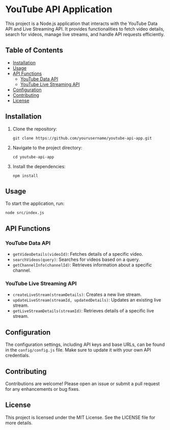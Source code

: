 # YouTube API Application

This project is a Node.js application that interacts with the YouTube Data API and Live Streaming API. It provides functionalities to fetch video details, search for videos, manage live streams, and handle API requests efficiently.

## Table of Contents

- [Installation](#installation)
- [Usage](#usage)
- [API Functions](#api-functions)
  - [YouTube Data API](#youtube-data-api)
  - [YouTube Live Streaming API](#youtube-live-streaming-api)
- [Configuration](#configuration)
- [Contributing](#contributing)
- [License](#license)

## Installation

1. Clone the repository:
   ```
   git clone https://github.com/yourusername/youtube-api-app.git
   ```

2. Navigate to the project directory:
   ```
   cd youtube-api-app
   ```

3. Install the dependencies:
   ```
   npm install
   ```

## Usage

To start the application, run:
```
node src/index.js
```

## API Functions

### YouTube Data API

- `getVideoDetails(videoId)`: Fetches details of a specific video.
- `searchVideos(query)`: Searches for videos based on a query.
- `getChannelInfo(channelId)`: Retrieves information about a specific channel.

### YouTube Live Streaming API

- `createLiveStream(streamDetails)`: Creates a new live stream.
- `updateLiveStream(streamId, updatedDetails)`: Updates an existing live stream.
- `getLiveStreamDetails(streamId)`: Retrieves details of a specific live stream.

## Configuration

The configuration settings, including API keys and base URLs, can be found in the `config/config.js` file. Make sure to update it with your own API credentials.

## Contributing

Contributions are welcome! Please open an issue or submit a pull request for any enhancements or bug fixes.

## License

This project is licensed under the MIT License. See the LICENSE file for more details.